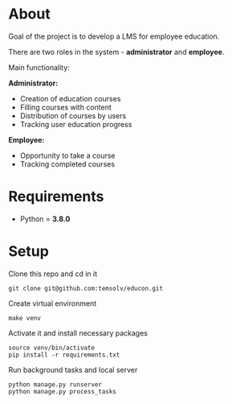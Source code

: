 # About
Goal of the project is to develop a LMS for employee education.

There are two roles in the system - **administrator** and **employee**.


Main functionality:

**Administrator:**
 - Creation of education courses
 - Filling courses with content
 - Distribution of courses by users
 - Tracking user education progress

**Employee:**
 - Opportunity to take a course
 - Tracking completed courses


# Requirements
- Python = **3.8.0**

# Setup
Clone this repo and cd in it
```
git clone git@github.com:temsolv/educon.git
```

Create virtual environment
```
make venv
```

Activate it and install necessary packages
```
source venv/bin/activate
pip install -r requirements.txt
```

Run background tasks and local server
```
python manage.py runserver
python manage.py process_tasks
```
